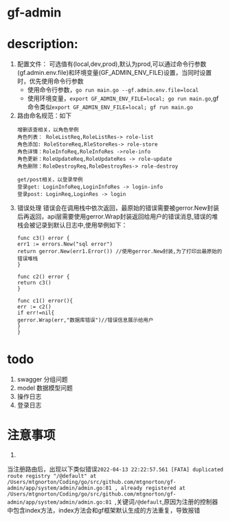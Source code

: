 # gf-admin

# description:

1. 配置文件： 可选值有(local,dev,prod),默认为prod,可以通过命令行参数(gf.admin.env.file)和环境变量(GF_ADMIN_ENV_FILE)设置，当同时设置时，优先使用命令行参数
    - 使用命令行参数，`go run main.go --gf.admin.env.file=local`
    - 使用环境变量，`export GF_ADMIN_ENV_FILE=local; go run main.go`,gf命令类似`export GF_ADMIN_ENV_FILE=local; gf run main.go`
2. 路由命名规范：如下
    ```
   增删该查相关，以角色举例
    角色列表： RoleListReq,RoleListRes-> role-list
    角色添加: RoleStoreReq,RleStoreRes-> role-store
    角色详情：RoleInfoReq,RoleInfoRes ->role-info
    角色更新：RoleUpdateReq,RoleUpdateRes -> role-update
    角色删除：RoleDestroyReq,RoleDestroyRes-> role-destroy
   
   get/post相关，以登录举例
   登录get: LoginInfoReq,LoginInfoRes -> login-info
   登录post: LoginReq,LoginRes -> login
    ```
3. 错误处理
   错误会在调用栈中依次返回，最原始的错误需要被gerror.New封装后再返回，api层需要使用gerror.Wrap封装返回给用户的错误消息,错误的堆栈会被记录到默认日志中,使用举例如下：
    ```
    func c3() error {
	err1 := errors.New("sql error")
    return gerror.New(err1.Error()) //使用gerror.New封装,为了打印出最原始的错误堆栈
    }
   
    func c2() error {
    return c3()
   }
   
   func c1() error(){
    err := c2()
   if err!=nil{
    gerror.Wrap(err,"数据库错误")//错误信息展示给用户
   }
   }
    ```

# todo

1. swagger 分组问题
2. model 数据模型问题
3. 操作日志
4. 登录日志

# 注意事项

1.

当注册路由后，出现以下类似错误`2022-04-13 22:22:57.561 [FATA] duplicated route registry "/@default" at /Users/mtgnorton/Coding/go/src/github.com/mtgnorton/gf-admin/app/system/admin/admin.go:81 , already registered at /Users/mtgnorton/Coding/go/src/github.com/mtgnorton/gf-admin/app/system/admin/admin.go:81
`,关键词`/@default`,原因为注册的控制器中包含index方法，index方法会和gf框架默认生成的方法重复，导致报错



